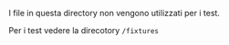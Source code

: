 I file in questa directory non vengono utilizzati per i test.

Per i test vedere la direcotory ``/fixtures``
